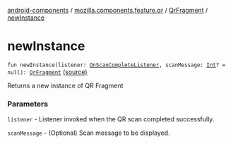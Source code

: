 [android-components](../../index.md) / [mozilla.components.feature.qr](../index.md) / [QrFragment](index.md) / [newInstance](./new-instance.md)

# newInstance

`fun newInstance(listener: `[`OnScanCompleteListener`](-on-scan-complete-listener/index.md)`, scanMessage: `[`Int`](https://kotlinlang.org/api/latest/jvm/stdlib/kotlin/-int/index.html)`? = null): `[`QrFragment`](index.md) [(source)](https://github.com/mozilla-mobile/android-components/blob/master/components/feature/qr/src/main/java/mozilla/components/feature/qr/QrFragment.kt#L524)

Returns a new instance of QR Fragment

### Parameters

`listener` - Listener invoked when the QR scan completed successfully.

`scanMessage` - (Optional) Scan message to be displayed.